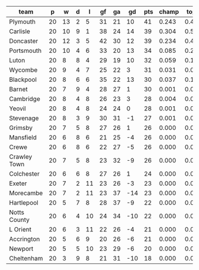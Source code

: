 |     team     | p  | w  | d | l  | gf | ga | gd  | pts | champ | top2  | top3  | top4  |  5-7  | bot4  | bot3  | bot2  |
|--------------|----|----|---|----|----|----|-----|-----|-------|-------|-------|-------|-------|-------|-------|-------|
| Plymouth     | 20 | 13 | 2 |  5 | 31 | 21 |  10 |  41 | 0.243 | 0.454 | 0.632 | 0.760 | 0.193 | 0.000 | 0.000 | 0.000|
| Carlisle     | 20 | 10 | 9 |  1 | 38 | 24 |  14 |  39 | 0.304 | 0.519 | 0.678 | 0.797 | 0.161 | 0.000 | 0.000 | 0.000|
| Doncaster    | 20 | 12 | 3 |  5 | 42 | 30 |  12 |  39 | 0.234 | 0.446 | 0.617 | 0.744 | 0.201 | 0.000 | 0.000 | 0.000|
| Portsmouth   | 20 | 10 | 4 |  6 | 33 | 20 |  13 |  34 | 0.085 | 0.201 | 0.344 | 0.493 | 0.347 | 0.000 | 0.000 | 0.000|
| Luton        | 20 |  8 | 8 |  4 | 29 | 19 |  10 |  32 | 0.059 | 0.158 | 0.276 | 0.425 | 0.364 | 0.000 | 0.000 | 0.000|
| Wycombe      | 20 |  9 | 4 |  7 | 25 | 22 |   3 |  31 | 0.031 | 0.090 | 0.173 | 0.279 | 0.389 | 0.001 | 0.000 | 0.000|
| Blackpool    | 20 |  8 | 6 |  6 | 35 | 22 |  13 |  30 | 0.037 | 0.102 | 0.194 | 0.311 | 0.398 | 0.001 | 0.000 | 0.000|
| Barnet       | 20 |  7 | 9 |  4 | 28 | 27 |   1 |  30 | 0.001 | 0.004 | 0.012 | 0.028 | 0.133 | 0.040 | 0.023 | 0.010|
| Cambridge    | 20 |  8 | 4 |  8 | 26 | 23 |   3 |  28 | 0.004 | 0.012 | 0.033 | 0.067 | 0.225 | 0.016 | 0.009 | 0.003|
| Yeovil       | 20 |  8 | 4 |  8 | 24 | 24 |   0 |  28 | 0.001 | 0.004 | 0.011 | 0.026 | 0.132 | 0.045 | 0.026 | 0.012|
| Stevenage    | 20 |  8 | 3 |  9 | 30 | 31 |  -1 |  27 | 0.001 | 0.004 | 0.014 | 0.030 | 0.135 | 0.044 | 0.026 | 0.013|
| Grimsby      | 20 |  7 | 5 |  8 | 27 | 26 |   1 |  26 | 0.000 | 0.001 | 0.004 | 0.010 | 0.063 | 0.107 | 0.067 | 0.037|
| Mansfield    | 20 |  6 | 8 |  6 | 21 | 25 |  -4 |  26 | 0.000 | 0.001 | 0.003 | 0.007 | 0.044 | 0.140 | 0.090 | 0.051|
| Crewe        | 20 |  6 | 8 |  6 | 22 | 27 |  -5 |  26 | 0.000 | 0.001 | 0.001 | 0.004 | 0.042 | 0.159 | 0.106 | 0.059|
| Crawley Town | 20 |  7 | 5 |  8 | 23 | 32 |  -9 |  26 | 0.000 | 0.001 | 0.002 | 0.004 | 0.034 | 0.169 | 0.111 | 0.063|
| Colchester   | 20 |  6 | 6 |  8 | 27 | 26 |   1 |  24 | 0.000 | 0.001 | 0.002 | 0.006 | 0.048 | 0.141 | 0.093 | 0.053|
| Exeter       | 20 |  7 | 2 | 11 | 23 | 26 |  -3 |  23 | 0.000 | 0.001 | 0.002 | 0.004 | 0.030 | 0.187 | 0.128 | 0.071|
| Morecambe    | 20 |  7 | 2 | 11 | 23 | 37 | -14 |  23 | 0.000 | 0.000 | 0.001 | 0.001 | 0.014 | 0.329 | 0.242 | 0.159|
| Hartlepool   | 20 |  5 | 7 |  8 | 28 | 37 |  -9 |  22 | 0.000 | 0.000 | 0.000 | 0.001 | 0.005 | 0.487 | 0.390 | 0.279|
| Notts County | 20 |  6 | 4 | 10 | 24 | 34 | -10 |  22 | 0.000 | 0.000 | 0.000 | 0.000 | 0.009 | 0.420 | 0.326 | 0.225|
| L Orient     | 20 |  6 | 3 | 11 | 22 | 26 |  -4 |  21 | 0.000 | 0.000 | 0.000 | 0.000 | 0.006 | 0.434 | 0.339 | 0.230|
| Accrington   | 20 |  5 | 6 |  9 | 20 | 26 |  -6 |  21 | 0.000 | 0.000 | 0.001 | 0.002 | 0.022 | 0.232 | 0.165 | 0.101|
| Newport      | 20 |  5 | 5 | 10 | 23 | 29 |  -6 |  20 | 0.000 | 0.000 | 0.000 | 0.001 | 0.007 | 0.430 | 0.338 | 0.233|
| Cheltenham   | 20 |  3 | 9 |  8 | 21 | 31 | -10 |  18 | 0.000 | 0.000 | 0.000 | 0.000 | 0.001 | 0.619 | 0.522 | 0.402|
